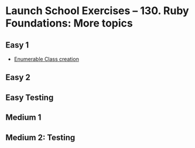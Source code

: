 # Launch School Exercises – 130. Ruby Foundations: More topics

## Easy 1

* [Enumerable Class creation](enumerable_class_creation.rb)

## Easy 2

## Easy Testing

## Medium 1

## Medium 2: Testing
